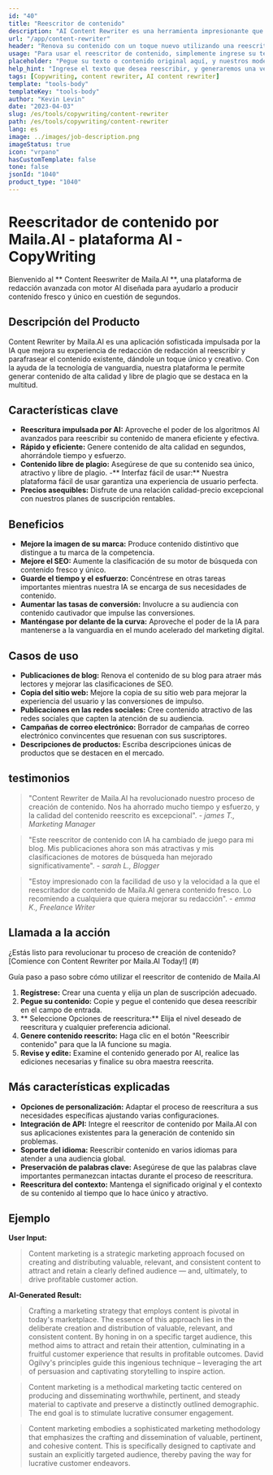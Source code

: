 ```yaml
---
id: "40"
title: "Reescritor de contenido"
description: "AI Content Rewriter es una herramienta impresionante que utiliza algoritmos de IA avanzados para reescribir y reformular automáticamente su texto de entrada, haciéndolo único, atractivo y más atractivo.  Esta herramienta es ideal para blogueros, redactores y creadores de contenido que desean mejorar la calidad de su contenido y evitar problemas de plagio."
url: "/app/content-rewriter"
header: "Renova su contenido con un toque nuevo utilizando una reescritura con AI."
usage: "Para usar el reescritor de contenido, simplemente ingrese su texto que desea reescribir.  Esta herramienta generará una versión única, bien estructurada y atractiva de su contenido original, manteniendo su contexto e ideas clave."
placeholder: "Pegue su texto o contenido original aquí, y nuestros modelos lo reescribirán para crear una versión única, atractiva y atractiva."
help_hint: "Ingrese el texto que desea reescribir, y generaremos una versión nueva y única al tiempo que preservaremos el significado y el contexto originales.  Ideal para mejorar la calidad del contenido y evitar problemas de plagio."
tags: [Copywriting, content rewriter, AI content rewriter]
template: "tools-body"
templateKey: "tools-body"
author: "Kevin Levin"
date: "2023-04-03"
slug: /es/tools/copywriting/content-rewriter
path: /es/tools/copywriting/content-rewriter
lang: es
image: ../images/job-description.png
imageStatus: true
icon: "vrpano"
hasCustomTemplate: false
tone: false
jsonId: "1040"
product_type: "1040"
---
```


# Reescritador de contenido por Maila.AI - plataforma AI -CopyWriting

Bienvenido al ** Content Reeswriter de Maila.AI **, una plataforma de redacción avanzada con motor AI diseñada para ayudarlo a producir contenido fresco y único en cuestión de segundos.

## Descripción del Producto

Content Rewriter by Maila.AI es una aplicación sofisticada impulsada por la IA que mejora su experiencia de redacción de redacción al reescribir y parafrasear el contenido existente, dándole un toque único y creativo. Con la ayuda de la tecnología de vanguardia, nuestra plataforma le permite generar contenido de alta calidad y libre de plagio que se destaca en la multitud.

## Características clave

- **Reescritura impulsada por AI:** Aproveche el poder de los algoritmos AI avanzados para reescribir su contenido de manera eficiente y efectiva.
- **Rápido y eficiente:** Genere contenido de alta calidad en segundos, ahorrándole tiempo y esfuerzo.
- **Contenido libre de plagio:** Asegúrese de que su contenido sea único, atractivo y libre de plagio. -** Interfaz fácil de usar:** Nuestra plataforma fácil de usar garantiza una experiencia de usuario perfecta.
- **Precios asequibles:** Disfrute de una relación calidad-precio excepcional con nuestros planes de suscripción rentables.

## Beneficios

- **Mejore la imagen de su marca:** Produce contenido distintivo que distingue a tu marca de la competencia.
- **Mejore el SEO:** Aumente la clasificación de su motor de búsqueda con contenido fresco y único.
- **Guarde el tiempo y el esfuerzo:** Concéntrese en otras tareas importantes mientras nuestra IA se encarga de sus necesidades de contenido.
- **Aumentar las tasas de conversión:** Involucre a su audiencia con contenido cautivador que impulse las conversiones.
- **Manténgase por delante de la curva:** Aproveche el poder de la IA para mantenerse a la vanguardia en el mundo acelerado del marketing digital.

## Casos de uso

- **Publicaciones de blog:** Renova el contenido de su blog para atraer más lectores y mejorar las clasificaciones de SEO.
- **Copia del sitio web:** Mejore la copia de su sitio web para mejorar la experiencia del usuario y las conversiones de impulso.
- **Publicaciones en las redes sociales:** Cree contenido atractivo de las redes sociales que capten la atención de su audiencia.
- **Campañas de correo electrónico:** Borrador de campañas de correo electrónico convincentes que resuenan con sus suscriptores.
- **Descripciones de productos:** Escriba descripciones únicas de productos que se destacen en el mercado.

## testimonios

> "Content Rewriter de Maila.AI ha revolucionado nuestro proceso de creación de contenido. Nos ha ahorrado mucho tiempo y esfuerzo, y la calidad del contenido reescrito es excepcional". - _james T., Marketing Manager_

> "Este reescritor de contenido con IA ha cambiado de juego para mi blog. Mis publicaciones ahora son más atractivas y mis clasificaciones de motores de búsqueda han mejorado significativamente". - _sarah L., Blogger_

> "Estoy impresionado con la facilidad de uso y la velocidad a la que el reescritador de contenido de Maila.AI genera contenido fresco. Lo recomiendo a cualquiera que quiera mejorar su redacción". - _emma K., Freelance Writer_

## Llamada a la acción

¿Estás listo para revolucionar tu proceso de creación de contenido? [Comience con Content Rewriter por Maila.AI Today!] (#)

Guía paso a paso sobre cómo utilizar el reescritor de contenido de Maila.AI

1. **Regístrese:** Crear una cuenta y elija un plan de suscripción adecuado.
2. **Pegue su contenido:** Copie y pegue el contenido que desea reescribir en el campo de entrada.
3. ** Seleccione Opciones de reescritura:** Elija el nivel deseado de reescritura y cualquier preferencia adicional.
4. **Genere contenido reescrito:** Haga clic en el botón "Reescribir contenido" para que la IA funcione su magia.
5. **Revise y edite:** Examine el contenido generado por AI, realice las ediciones necesarias y finalice su obra maestra reescrita.

## Más características explicadas

- **Opciones de personalización:** Adaptar el proceso de reescritura a sus necesidades específicas ajustando varias configuraciones.
- **Integración de API:** Integre el reescritor de contenido por Maila.AI con sus aplicaciones existentes para la generación de contenido sin problemas.
- **Soporte del idioma:** Reescribir contenido en varios idiomas para atender a una audiencia global.
- **Preservación de palabras clave:** Asegúrese de que las palabras clave importantes permanezcan intactas durante el proceso de reescritura.
- **Reescritura del contexto:** Mantenga el significado original y el contexto de su contenido al tiempo que lo hace único y atractivo.

## Ejemplo

**User Input:**

> Content marketing is a strategic marketing approach focused on creating and distributing valuable, relevant, and consistent content to attract and retain a clearly defined audience — and, ultimately, to drive profitable customer action.

**AI-Generated Result:**

> Crafting a marketing strategy that employs content is pivotal in today's marketplace. The essence of this approach lies in the deliberate creation and distribution of valuable, relevant, and consistent content. By honing in on a specific target audience, this method aims to attract and retain their attention, culminating in a fruitful customer experience that results in profitable outcomes. David Ogilvy's principles guide this ingenious technique – leveraging the art of persuasion and captivating storytelling to inspire action.

> Content marketing is a methodical marketing tactic centered on producing and disseminating worthwhile, pertinent, and steady material to captivate and preserve a distinctly outlined demographic. The end goal is to stimulate lucrative consumer engagement.

> Content marketing embodies a sophisticated marketing methodology that emphasizes the crafting and dissemination of valuable, pertinent, and cohesive content. This is specifically designed to captivate and sustain an explicitly targeted audience, thereby paving the way for lucrative customer endeavors.
